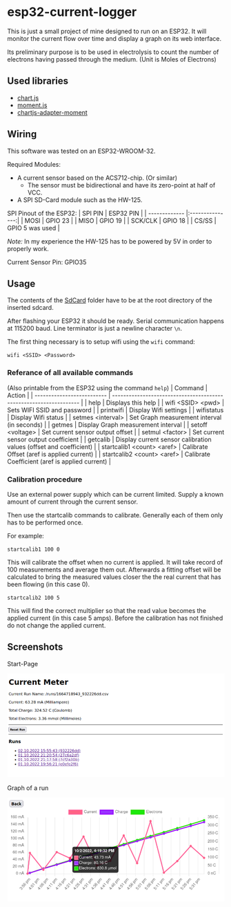 # esp32-current-logger

This is just a small project of mine designed to run on an ESP32.
It will monitor the current flow over time and display a graph on its web interface.

Its preliminary purpose is to be used in electrolysis to count the number of electrons having passed through the
medium. (Unit is Moles of Electrons)

## Used libraries
- [chart.js](https://www.chartjs.org/)
- [moment.js](https://momentjs.com/)
- [chartjs-adapter-moment](https://github.com/chartjs/chartjs-adapter-moment)

## Wiring
This software was tested on an ESP32-WROOM-32.

Required Modules:
- A current sensor based on the ACS712-chip. (Or similar)
  * The sensor must be bidirectional and have its zero-point at half of VCC.
- A SPI SD-Card module such as the HW-125.

SPI Pinout of the ESP32:
| SPI PIN       | ESP32 PIN       |
| ------------- |:---------------:|
| MOSI          | GPIO 23         |
| MISO          | GPIO 19         |
| SCK/CLK       | GPIO 18         |
| CS/SS         | GPIO 5 was used |

*Note:* In my experience the HW-125 has to be powered by 5V in order to properly work.


Current Sensor Pin: GPIO35

## Usage
The contents of the [SdCard](/SdFiles/) folder have to be at the root directory of the inserted sdcard.

After flashing your ESP32 it should be ready.
Serial communication happens at 115200 baud.
Line terminator is just a newline character `\n`.

The first thing necessary is to setup wifi using the `wifi` command:
```
wifi <SSID> <Password>
```

### Referance of all available commands
(Also printable from the ESP32 using the command `help`)
| Command                    | Action                                                             |
| -------------------------- | ------------------------------------------------------------------ |
| help                       | Displays this help                                                 |
| wifi &lt;SSID&gt; &lt;pwd&gt;          | Sets WIFI SSID and password                                        |
| printwifi                  | Display Wifi settings                                              |
| wifistatus                 | Display Wifi status                                                |
| setmes &lt;interval&gt;          | Set Graph measurement interval (in seconds)                        |
| getmes                     | Display Graph measurement interval                                 |
| setoff &lt;voltage&gt;           | Set current sensor output offset                                   |
| setmul &lt;factor&gt;            | Set current sensor output coefficient                              |
| getcalib                   | Display current sensor calibration values (offset and coefficient) |
| startcalib1 &lt;count&gt; &lt;aref&gt; | Calibrate Offset (aref is applied current)                         |
| startcalib2 &lt;count&gt; &lt;aref&gt; | Calibrate Coefficient (aref is applied current)                    |

### Calibration procedure
Use an external power supply which can be current limited.
Supply a known amount of current through the current sensor.

Then use the startcalib commands to calibrate.
Generally each of them only has to be performed once.

For example:
```
startcalib1 100 0
```
This will calibrate the offset when no current is applied.
It will take record of 100 measurements and average them out.
Afterwards a fitting offset will be calculated to bring the measured values closer the the real current that
has been flowing (in this case 0).

```
startcalib2 100 5
```
This will find the correct multiplier so that the read value becomes the applied current (in this case 5 amps).
Before the calibration has not finished do not change the applied current.

## Screenshots
Start-Page

![Startpage](/assets/interface1.png)

Graph of a run

![Graph](/assets/interface2.png)